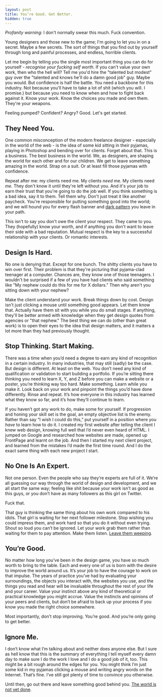 ```yaml
---
layout: post
title: You’re Good. Get Better.
hidden: true
---
```


_Profanity warning:_ I don't normally swear this much. Fuck convention.

Young designers and those new to the game; I'm going to let you in on a secret. Maybe a few secrets. The sort of things that you find out by yourself through long and painful processes, and endless, horrible clients.

Let me begin by telling you the single most important thing you can do for yourself - _recognise your fucking self worth._ If you can't value your own work, then who the hell will? Tell me you'd hire the "talented but modest" guy over the "talented and knows he'll do a damn good job" guy. Maybe you would. But confidence is half the battle. You need a backbone for this industry. Not because you'll have to take a lot of shit (which you will. I promise.) but because you need to know when and how to fight back against it. Know your work. Know the choices you made and own them. They're your weapons.

Feeling pumped? Confident? Angry? Good. Let's get started.



## They Need You.


One common misconception of the modern freelance designer - especially in the world of the web - is the idea of some kid sitting in their pyjamas, playing in Photoshop and bending over for clients. Forget about that. This is a business. The best business in the world. We, as designers, are shaping the world for each other and for our children. We get to leave something amazing in the world. Strap on a suit. Or at least fill those pyjamas with confidence.

Repeat after me: my clients need me. My clients _need_ me. My clients need _me._ They don't know it until they're left without you. And it's your job to earn their trust that you're going to do the job well. If you think something is a bad idea, say it to them. Tell them why. Don't just treat it like another paycheck. You're responsible for putting something good into the world; and we will hound you for every flash banner and [dark pattern](http://webdesign.tutsplus.com/articles/user-experience-articles/dark-patterns-in-ui-and-website-design/) you leave in your path.

This isn't to say you don't owe the client your respect. They came to you. They (hopefully) know your worth, and if anything you don't want to leave their side with a bad reputation. Mutual respect is the key to a successful relationship with your clients. Or romantic interests.



## Design Is Hard.


No one is denying that. Except for one bunch. The shitty clients you have to win over first. Their problem is that they're picturing that pyjama-clad teenager at a computer. Chances are, they know one of those teenagers. I wouldn't be surprised if a few of you have had clients who said something like "My nephew could do this for me for X dollars." Then why aren't you sitting down with your nephew?

Make the client understand your work. Break things down by cost. Design isn't just clicking a mouse until something good appears. Let them know that. Actually have them sit with you while you do small stages. If anything, they'll be better armed with knowledge when they get design quotes from agencies or "that nephew." The best thing we can do (other than great work) is to open their eyes to the idea that design matters, and it matters a lot more than they had previously thought.



## Stop Thinking. Start Making.


There was a time when you’d need a degree to earn any kind of recognition in a certain industry. In many industries, that may still (sadly) be the case. But design is different. At least on the web. You don’t need any kind of qualification or validation to start building a portfolio. If you’re sitting there thinking you need to learn X, Y, and Z before you can make a website or a poster, you’re thinking way too hard. Make something. Learn while you make it. Look back on your work and pinpoint the things you’d have done differently. Rinse and repeat. It’s how everyone in this industry has learned what they know so far, and it’s how they’ll continue to learn.

If you haven’t got any work to do, make some for yourself. If progression and honing your skill set is the goal, an empty objective list is the enemy. Rather than say “I wish I could do this,” put yourself in a position where you _have_ to learn how to do it. I created my first website after telling the client I knew web design, knowing full well that I’d never even heard of HTML. I jumped on Google and researched how websites are made, opened up FrontPage and learnt on the job. And then I started my next client project, and learned from the mistakes I’d made the first time round. And I do the exact same thing with each new project I start.



## No One Is An Expert.


Not one person. Even the people who say they’re experts are full of it. We’re all guessing our way through the world of design and development, and we all start the same way; feeling like shit because your work isn’t as good as this guys, or you don’t have as many followers as this girl on Twitter.

Fuck that.

That guy is thinking the same thing about his own work compared to his idols. That girl is waiting for her next follower milestone. Stop wishing you could impress them, and work hard so that you do it without even trying. Shout so loud you can’t be ignored. Let your work grab them rather than waiting for them to pay attention. Make them listen. [Leave them weeping](http://articles.morganallanknutson.com/leave-them-weeping).



## You’re Good.


No matter how long you’ve been in the design game, you have so much worth to bring to the table. Each and every one of us is born with the desire to improve the world around us. It’s your job to have the courage to work on that impulse. The years of practice you’ve had by evaluating your surroundings, the objects you interact with, the websites you use, and the things you read and hear will be invaluable throughout the rest of your life and your career. Value your instinct above any kind of theoretical or practical knowledge you might accrue. Value the instincts and opinions of your peers and clients, but don’t be afraid to back up your process if you know you made the right choice somewhere.

Most importantly, don’t stop improving. You’re good. And you’re only going to get better.



## Ignore Me.


I don’t know what I’m talking about and neither does anyone else. But I sure as hell know that this is the summary of everything I tell myself every damn day to make sure I do the work I love and I do a good job of it, too. This might be a bit rough around the edges for you. You might think I’m just some kid in my pyjamas clicking a mouse and writing angry words on the Internet. That’s fine. I’ve still got plenty of time to convince you otherwise.

Until then, go out there and leave something good behind you. [The world is not yet done](http://frankchimero.com/writing/2012/everything-was-made/).
